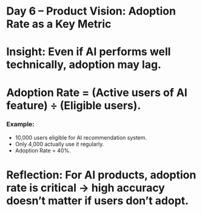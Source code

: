 
# Day 6 – Product Vision: Adoption Rate as a Key Metric

# Insight: Even if AI performs well technically, adoption may lag.  
# Adoption Rate = (Active users of AI feature) ÷ (Eligible users).  

### Example:
- 10,000 users eligible for AI recommendation system.  
- Only 4,000 actually use it regularly.  
- Adoption Rate = 40%.  

# Reflection: For AI products, adoption rate is critical → high accuracy doesn’t matter if users don’t adopt.

